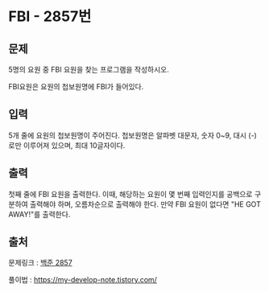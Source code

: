 <h1>FBI - 2857번</h1>

<h2>문제</h2>

5명의 요원 중 FBI 요원을 찾는 프로그램을 작성하시오.

FBI요원은 요원의 첩보원명에 FBI가 들어있다. 

<h2>입력</h2>

5개 줄에 요원의 첩보원명이 주어진다. 첩보원명은 알파벳 대문자, 숫자 0~9, 대시 (-)로만 이루어져 있으며, 최대 10글자이다.

<h2>출력</h2>

첫째 줄에 FBI 요원을 출력한다. 이때, 해당하는 요원이 몇 번째 입력인지를 공백으로 구분하여 출력해야 하며, 오름차순으로 출력해야 한다. 만약 FBI 요원이 없다면 "HE GOT AWAY!"를 출력한다.

<h2>출처</h2>

문제링크 : [백준 2857](https://www.acmicpc.net/problem/2857)

풀이법 : https://my-develop-note.tistory.com/